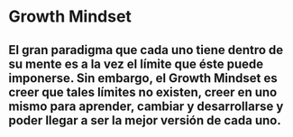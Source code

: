 # Growth Mindset
## El gran paradigma que cada uno tiene dentro de su mente es a la vez el límite que éste puede imponerse. Sin embargo, el Growth Mindset es creer que tales límites no existen, creer en uno mismo para aprender, cambiar y desarrollarse y poder llegar a ser la mejor versión de cada uno.

